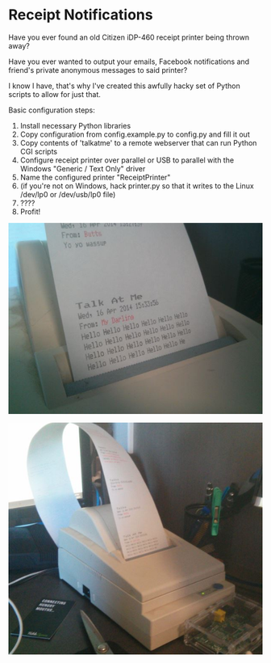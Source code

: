 Receipt Notifications
=========

Have you ever found an old Citizen iDP-460 receipt printer being thrown away?

Have you ever wanted to output your emails, Facebook notifications and friend's private anonymous messages to said printer?

I know I have, that's why I've created this awfully hacky set of Python scripts to allow for just that.

Basic configuration steps:
 1. Install necessary Python libraries
 2. Copy configuration from config.example.py to config.py and fill it out
 3. Copy contents of 'talkatme' to a remote webserver that can run Python CGI scripts
 4. Configure receipt printer over parallel or USB to parallel with the Windows "Generic / Text Only" driver 
 5. Name the configured printer "ReceiptPrinter"
 6. (if you're not on Windows, hack printer.py so that it writes to the Linux /dev/lp0 or /dev/usb/lp0 file)
 7. ????
 8. Profit!

![Message output](https://github.com/atyndall/receipt-notifications/raw/master/talkatme/talk1.jpg)

![The printer in its natural environment](https://github.com/atyndall/receipt-notifications/raw/master/talkatme/talk2.jpg)
